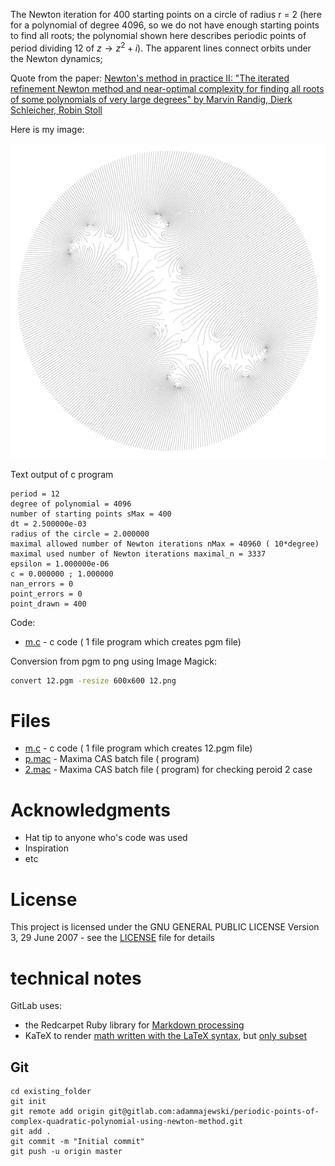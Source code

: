 

>>>
The Newton iteration for 400 starting points on a circle of radius r = 2 (here for a polynomial of degree 4096, so we do not have enough starting points to find all roots; the polynomial shown
here describes periodic points of period dividing 12 of $`z \to z^2 + i`$). The apparent lines connect orbits under the Newton dynamics; 
>>>
   
   
Quote from the paper: [Newton's method in practice II: "The iterated refinement Newton method and near-optimal complexity for finding all roots of some polynomials of very large degrees" by Marvin Randig, Dierk Schleicher, Robin Stoll](https://arxiv.org/abs/1703.05847)



Here is my image: 

![12](./12.png) 

Text output of c program 
```
period = 12  
degree of polynomial = 4096  
number of starting points sMax = 400
dt = 2.500000e-03
radius of the circle = 2.000000
maximal allowed number of Newton iterations nMax = 40960 ( 10*degree) 
maximal used number of Newton iterations maximal_n = 3337  
epsilon = 1.000000e-06
c = 0.000000 ; 1.000000 
nan_errors = 0
point_errors = 0
point_drawn = 400
```


Code:
* [m.c](m.c) - c code ( 1 file program which creates pgm file)


Conversion from pgm to png using Image Magick: 

```bash
convert 12.pgm -resize 600x600 12.png
```







# Files
* [m.c](m.c) - c code ( 1 file program which creates 12.pgm file)
* [p.mac](p.mac) - Maxima CAS batch file ( program) 
* [2.mac](2.mac) - Maxima CAS batch file ( program) for checking peroid 2 case 




# Acknowledgments

* Hat tip to anyone who's code was used
* Inspiration
* etc

# License

This project is licensed under the  GNU GENERAL PUBLIC LICENSE Version 3, 29 June 2007 - see the [LICENSE](LICENSE) file for details

# technical notes
GitLab uses:
* the Redcarpet Ruby library for [Markdown processing](https://gitlab.com/gitlab-org/gitlab-ce/blob/master/doc/user/markdown.md)
* KaTeX to render [math written with the LaTeX syntax](https://gitlab.com/gitlab-org/gitlab-ce/blob/master/doc/user/markdown.md), but [only subset](https://khan.github.io/KaTeX/function-support.html)




## Git
```
cd existing_folder
git init
git remote add origin git@gitlab.com:adammajewski/periodic-points-of-complex-quadratic-polynomial-using-newton-method.git
git add .
git commit -m "Initial commit"
git push -u origin master

```


